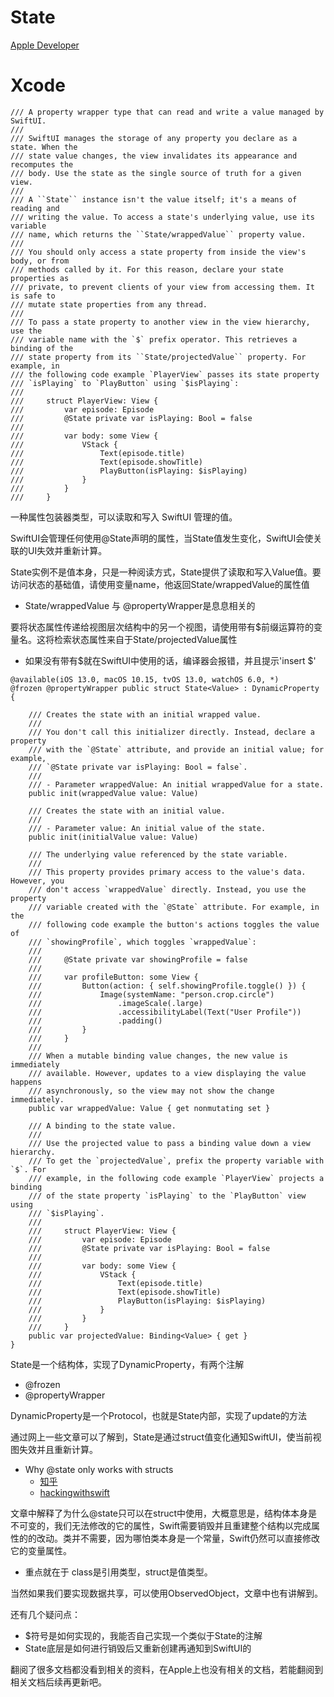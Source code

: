 # State

[Apple Developer]([State](https://developer.apple.com/cn/documentation/swiftui/managing-user-interface-state/))

# Xcode

```
/// A property wrapper type that can read and write a value managed by SwiftUI.
///
/// SwiftUI manages the storage of any property you declare as a state. When the
/// state value changes, the view invalidates its appearance and recomputes the
/// body. Use the state as the single source of truth for a given view.
///
/// A ``State`` instance isn't the value itself; it's a means of reading and
/// writing the value. To access a state's underlying value, use its variable
/// name, which returns the ``State/wrappedValue`` property value.
///
/// You should only access a state property from inside the view's body, or from
/// methods called by it. For this reason, declare your state properties as
/// private, to prevent clients of your view from accessing them. It is safe to
/// mutate state properties from any thread.
///
/// To pass a state property to another view in the view hierarchy, use the
/// variable name with the `$` prefix operator. This retrieves a binding of the
/// state property from its ``State/projectedValue`` property. For example, in
/// the following code example `PlayerView` passes its state property
/// `isPlaying` to `PlayButton` using `$isPlaying`:
///
///     struct PlayerView: View {
///         var episode: Episode
///         @State private var isPlaying: Bool = false
///
///         var body: some View {
///             VStack {
///                 Text(episode.title)
///                 Text(episode.showTitle)
///                 PlayButton(isPlaying: $isPlaying)
///             }
///         }
///     }
```

一种属性包装器类型，可以读取和写入 SwiftUI 管理的值。

SwiftUI会管理任何使用@State声明的属性，当State值发生变化，SwiftUI会使关联的UI失效并重新计算。

State实例不是值本身，只是一种阅读方式，State提供了读取和写入Value值。要访问状态的基础值，请使用变量name，他返回State/wrappedValue的属性值

- State/wrappedValue 与 @propertyWrapper是息息相关的

要将状态属性传递给视图层次结构中的另一个视图，请使用带有$前缀运算符的变量名。这将检索状态属性来自于State/projectedValue属性

- 如果没有带有$就在SwiftUI中使用的话，编译器会报错，并且提示'insert $'

```
@available(iOS 13.0, macOS 10.15, tvOS 13.0, watchOS 6.0, *)
@frozen @propertyWrapper public struct State<Value> : DynamicProperty {

    /// Creates the state with an initial wrapped value.
    ///
    /// You don't call this initializer directly. Instead, declare a property
    /// with the `@State` attribute, and provide an initial value; for example,
    /// `@State private var isPlaying: Bool = false`.
    ///
    /// - Parameter wrappedValue: An initial wrappedValue for a state.
    public init(wrappedValue value: Value)

    /// Creates the state with an initial value.
    ///
    /// - Parameter value: An initial value of the state.
    public init(initialValue value: Value)

    /// The underlying value referenced by the state variable.
    ///
    /// This property provides primary access to the value's data. However, you
    /// don't access `wrappedValue` directly. Instead, you use the property
    /// variable created with the `@State` attribute. For example, in the
    /// following code example the button's actions toggles the value of
    /// `showingProfile`, which toggles `wrappedValue`:
    ///
    ///     @State private var showingProfile = false
    ///
    ///     var profileButton: some View {
    ///         Button(action: { self.showingProfile.toggle() }) {
    ///             Image(systemName: "person.crop.circle")
    ///                 .imageScale(.large)
    ///                 .accessibilityLabel(Text("User Profile"))
    ///                 .padding()
    ///         }
    ///     }
    ///
    /// When a mutable binding value changes, the new value is immediately
    /// available. However, updates to a view displaying the value happens
    /// asynchronously, so the view may not show the change immediately.
    public var wrappedValue: Value { get nonmutating set }

    /// A binding to the state value.
    ///
    /// Use the projected value to pass a binding value down a view hierarchy.
    /// To get the `projectedValue`, prefix the property variable with `$`. For
    /// example, in the following code example `PlayerView` projects a binding
    /// of the state property `isPlaying` to the `PlayButton` view using
    /// `$isPlaying`.
    ///
    ///     struct PlayerView: View {
    ///         var episode: Episode
    ///         @State private var isPlaying: Bool = false
    ///
    ///         var body: some View {
    ///             VStack {
    ///                 Text(episode.title)
    ///                 Text(episode.showTitle)
    ///                 PlayButton(isPlaying: $isPlaying)
    ///             }
    ///         }
    ///     }
    public var projectedValue: Binding<Value> { get }
}
```

State是一个结构体，实现了DynamicProperty，有两个注解

- @frozen
- @propertyWrapper

DynamicProperty是一个Protocol，也就是State内部，实现了update的方法

通过网上一些文章可以了解到，State是通过struct值变化通知SwiftUI，使当前视图失效并且重新计算。

- Why @state only works with structs
  - [知乎](https://zhuanlan.zhihu.com/p/111033422)
  - [hackingwithswift](https://www.hackingwithswift.com/books/ios-swiftui/why-state-only-works-with-structs)

文章中解释了为什么@state只可以在struct中使用，大概意思是，结构体本身是不可变的，我们无法修改的它的属性，Swift需要销毁并且重建整个结构以完成属性的的改动。类并不需要，因为哪怕类本身是一个常量，Swift仍然可以直接修改它的变量属性。

- 重点就在于 class是引用类型，struct是值类型。

当然如果我们要实现数据共享，可以使用ObservedObject，文章中也有讲解到。

还有几个疑问点：
- $符号是如何实现的，我能否自己实现一个类似于State的注解
- State底层是如何进行销毁后又重新创建再通知到SwiftUI的

翻阅了很多文档都没看到相关的资料，在Apple上也没有相关的文档，若能翻阅到相关文档后续再更新吧。
